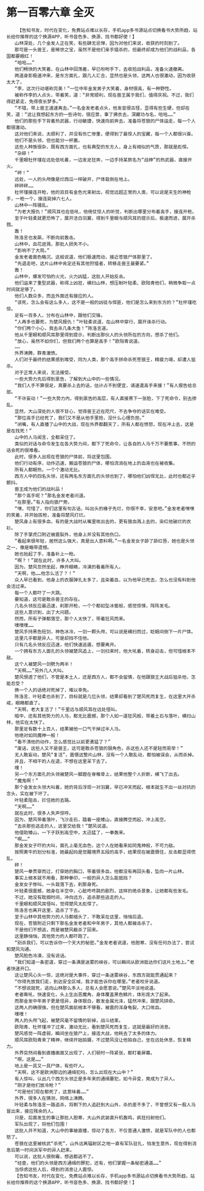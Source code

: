 # 第一百零六章 全灭
        【告知书友，时代在变化，免费站点难以长存，手机app多书源站点切换看书大势所趋，站长给你推荐的这个换源APP，听书音色多、换源、找书都好使！】
       山林深处，几个金发人正在笑，有些肆无忌惮，因为对他们来说，收获的时刻到了。
       那可是一头兽王，是稀世之宝，虽然不是他们亲手猎杀的，但最终却成为他们的战利品，各国都要眼红！
       “哈哈……”
       他们畅快的大笑着，在山林中回荡着，早已吩咐手下，去收拾战利品，准备火速撤离。
       两道身影极速冲来，是东方面孔，跟几人汇合，显然也是头领，这两人也很激动，因为收获太大了。
       “李，这次行动堪称完美！”一位中年金发男子大笑着，身材很高，有一种野性。
       被称作李的人点头，带着笑，道：“非常顺利，现在兽王属于我们，值得庆祝。不过，我们得赶紧走，免得夜长梦多。”
       “不错，带上兽王速速离去。”一名金发老者点头，他发音很古怪，显得有些生硬，但却在笑，道：“这让我想起东方的一些诗句，很应景，事了拂衣去，深藏功与名，哈哈……”
       他们的那些手下背着热武器，行动敏捷，快速向前奔去，准备将苍狼的尸体运走，每一个人都很激动。
       这对他们来说，太顺利了，并没有伤亡惨重，便得到了最惊人的宝藏，每一个人都很兴奋。
       他们不是头领，但也能分一杯羹。
       这些人种族很杂，既有西方面孔，也有典型的东方人，身上有相似的气质，那就是彪悍。
       “杂碎！”
       千里眼杜怀瑾在远处低吼着，一边发足狂奔，一边手持某款名为“战神”的热武器，直接开火。
       “砰！”
       远处，一人的头颅像是烂西瓜一样破开，尸体栽倒在地上。
       砰砰砰……
       杜怀瑾接连开枪，他的双目有金色光束射出，视觉远超正常的人类，可以说是天生的神枪手，一枪一个，接连毙掉六七人。
       山林中一阵骚乱。
       “为老大报仇！”顺风耳也在低吼，他倚仗惊人的听觉，判断出哪里分布着高手，接连开枪。
       至于叶轻柔就更恐怖了，展开洁白羽翼，得到千里眼与顺风耳的提示后，极速而进，展开杀戮。
       轰！
       陈洛言也发飙，不断向前轰击。
       山林中，血花迸溅，那批人损失不小。
       “影响不了大局。”
       金发老者面色略沉，这般说道，他们极速而动，接近苍狼尸体那里了。
       “先退走吧，这片山林中肯定还有其他狩猎者，转移走兽王最要紧。”
       轰！
       山林中，爆发可怕的火光，火力凶猛，这批人开始反击。
       他们运来了重型武器，称得上凶狂，横扫山林，想压制叶轻柔、欧阳青他们，稍微争取一点时间就足够了。
       他们人数众多，而且外面还有接应的人。
       “该死，怎么会有这么多人，这不是一般的凶徒与悍匪，他们是怎么来到东方的？”杜怀瑾吃惊。
       足有一百多人，分布在山林中，跟他们交锋。
       “人再多也要死，为楚风报仇！”叶轻柔说道，在山林中穿行，展开诛杀行动。
       “你们两个小心，我去杀几条大鱼！”陈洛言道。
       他从千里眼和顺风耳那里得到提示，判断出那伙人的头领所在的方向，想杀了他们。
       “放心，虽然不如你们，但我们两个也算是高手！”欧阳青说道。
       ……
       外界沸腾，群青激愤。
       人们对于最终的结果感到难受，同为人类，那个高手拼命杀死苍狼王，精疲力竭，却遭人狙杀。
       对于正常人来说，无法接受。
       一些大势力先后得到禀告，了解到大山中的一些情况。
       “我们人手不算很足，真要杀上去的话，估计占不到便宜，请速遣高手来援！”有人报告给总部。
       “不许妄动！”一些大势力内，得到禀告的高层，有人直接黑下一张脸，下了死命令，别去掺乱。
       显然，大山深处的人很不甘心，觉得兽王近在咫尺，不去争夺的话实在难受。
       “那位高手已经死了，我们又不是从他手里抢，没什么心理负担。”
       “闭嘴，有人直播了山中的大战，现在外界都翻天了，所有人都在愤怒，现在冲上去，这是是在找死！”
       山中的人马闻言，全都呆住了。
       类似的对话与命令发生在各大势力间，都下了死命令，让各自的人马千万不要惹事，不然的话会死的很难看。
       此时，很多人出现在苍狼的尸体前，将这里包围。
       他们行动有序，动作迅速，搬运苍狼的尸体，哪怕流淌在地上的血液也在被收集。
       所有人都眼热，一个个激动无比。
       西方人中的四名头领，还有两名东方面孔的头领也到了，哪怕他们凶悍无比，此时也都近乎颤抖。
       兽王成为他们的战利品！
       “那个高手呢？”那名金发老者问道。
       “在那里。”有人指向狼尸旁。
       “嘿，可惜了，你们这里有句古话，叫出头的椽子先烂，你很不幸，安息吧。”金发老者嘿嘿的笑着，并开始拔枪，准备将楚风打烂。
       楚风身上有很多血，有的是大战时从嘴里咳出去的，更有狼血溅上去的，染红他破烂的衣衫。
       除了手掌虎口附近被震裂外，他身上并没有其他伤口。
       “看起来很年轻，居然这么强大，真是出人意料啊。”一名金发女子舔了舔红唇，她也是头领之一，像是略带遗憾。
       她也抬起了手，准备补上一枪。
       “啊？！”就在此时，许多人大叫。
       因为，楚风忽然坐起，睁开眼睛，冷漠的看着所有人。
       “天啊，他……他怎么活了？！”
       众人早已看到，他身上的衣服弹孔太多了，且染着血，以为他早已死去，怎么也没有料到他会活过来。
       每一个人都吓了一大跳。
       要知道，这可是敢杀兽王的存在。
       几名头领反应最迅速，刹那开枪，一个个都如坠冰窖般，感觉惊悚，阵阵发毛。
       这些人意识到，出了大问题。
       然而，所有子弹都落空，那个人太快了，带着狂风而来。
       噗噗噗……
       楚风手持黑色短剑，神色冰冷，一剑一颗头颅，可以说是横扫而过，眨眼间倒下一片尸体。
       这里几乎都是异人，可是却挡不住他。
       只有几名头领反应迅速，他们快速逃遁，想要离开。
       一个拥有东方人面孔的头领被楚风追上，一剑扫来时，他大吼着，转身迎击，但可惜根本不敌。
       这个人被楚风一剑劈为两半！
       “天啊……”另外几人大叫。
       楚风恨透了他们，不管是本土人，还是西方人，都不会留情，在他跟狼王大战后狙杀他，怎能忍受？
       换一个人的话绝对死掉了，难以幸免。
       陈洛言、叶轻柔也杀到了，目标就是几位头领，结果却看到了楚风死而复生，在这里大开杀戒，眼睛都直了。
       “天啊，老大复活了！”千里远与顺风耳在远处怪叫。
       暗中，还有其他势力的人马，都无比震撼，那个人如一道狂风般，带着土石与落叶，横扫山林，他实在太快了。
       那里足有数十上百人，结果被他一口气干掉过半人马。
       他绝对如同魔神一般！
       “看不清他的动作，怎么感觉比以前更勇猛了？”
       “废话，这些人又不是兽王，这可是敢杀苍狼的狠角色，杀这些人还不是轻而易举！”
       无人敢妄动，楚风“复活”，震慑这整片山林，没有一个人敢乱动，都怕被误会，从而杀掉。
       并且，不相干的人在退，不想在这里呆下去了。
       噗！
       另一个东方面孔的头领被楚风一脚蹬在脊椎骨上，结果他整个人折断，横飞了出去。
       “魔鬼啊！”
       那个金发女头领大叫着，她的背后浮现一对羽翼，早已冲天而起，根本就生不出一丝对抗的念头，实在被下坏了。
       叶轻柔阻击，拦住她的去路。
       “天啊……”
       就在此时，很多人失声惊呼。
       因为，楚风带着落叶，飞沙走石，踏着一座矮山，直接腾空而起，冲上高空。
       “去杀那些逃走的人，这里交给我！”楚风说道。
       他借助矮山，一下子跃到高空中，太迅猛了，一拳轰来。
       “啊……”
       那金发女子吓的大叫，面孔上毫无血色，这个人在她看来如同鬼神般，不可力敌。
       按照黄牛的划分标准，她最起码是觉醒境界五段的高手，结果现在被震慑住，反击都显得慌乱。
       砰！
       楚风一拳贯穿而过，打穿她的胸口，带着很多血，他都没有再回头看，坠向一片山林。
       事实上根本就不用看，那种拳印，一般的异人怎么能抵挡？
       金发女子惨叫，一头栽落下去，刹那身死。
       叶轻柔很震撼，她身在半空中，心脏咚咚跳的剧烈，这样的绝杀景象，让她都有些发毛。
       不过，她没有耽搁时间，冲向远方，追杀那些逃走的人。
       千里眼和顺风耳怪叫，觉得楚风太彪悍了。
       陈洛言也离开这里，追杀了下去。
       至于山林中其他势力的人马都缩头了，不敢呆在这里，悄悄后退。
       现在，苍狼附近只剩下那名金发老者和中年男子，其他人都被击杀了。
       不是他们不想逃，而是被楚风截杀了回来。
       这里静悄悄，其他势力的人都吓跑了。
       “别杀我们，可以告诉你一个天大的秘密。”金发老者说道，他胆寒，没有任何办法了，尝试和楚风沟通。
       楚风脸色冷漠，没有说话。
       “我们知道一条密道，穿过一条满是迷雾的峡谷，可以瞬间从欧洲抵达你们这片土地上。”老者快速开口。
       这让楚风心头一惊，这绝对是大事件，穿过一条迷雾峡谷，东西方就能贯通起来？
       “你得先放我们走，到达安全区域，我才能告诉你在哪里。”老者咬牙说道。
       “不想说就死，逃向山林那么多人，总有人会愿意说。”楚风平淡地说道。
       老者嘶吼，快速变化，头上生出恶魔角，身体覆盖黑色鳞片，体形庞大了起来。
       而那金发中年男子更是怪异，身体银白，散发金属光泽，猛然冲来，跟楚风拼命。
       这两人的确很强，但在楚风面前根本不够看，被震的浑身龟裂，大口咳血。
       噗噗！
       两人的头颅飞起，被楚风毫不留情的斩掉，战斗结束。
       欧阳青、杜怀瑾冲了过来，激动无比，看到楚风死而复生，这就是最好的消息。
       楚风感觉一阵虚弱，瞬间坐在狼尸上，接连大战，他耗去了太多的体力。
       顺风耳欧阳青来了精神，继续开始拍摄，不过楚风没让他拍自己，坐在远处休息，恢复精力。
       外界突然间看到直播画面又出现了，人们顿时一阵紧张，都盯着屏幕。
       “啊，这是……”
       地上是一具又一具尸体，有些吓人。
       “天啊，这不是欧洲那边的通缉犯吗，怎么出现在大山中？”
       有人惊叫，认出几个西方头领正是多年来的通缉要犯，如今异变，竟成为了异人。
       “刚才是他们放冷枪？”
       “可是他们现在都死了，这意味着……”
       外界，很多人在猜测，网络上沸腾。
       叶轻柔与陈洛言一路追杀，将剩下的人追赶到大山外，杀的差不多了，不曾想又有一股人马冒出来，接应残余的人。
       只是，后面发生的事让那批人胆寒，大山外武装直升机轰鸣，疯狂扫射他们。
       军队出现了，将他们包围！
       这批人并不知道，大山中的事被直播，惊动了各方，不仅普通人激愤，就是军队中的人也都怒了。
       苍狼在这里被核武“杀死”，山外远离辐射区之地一直有军队驻扎，怕发生意外，现在得到消息后第一时间派军中的异人赶来。
       可以说，这批人很倒霉，想逃都逃不了。
       “经查，他们的头领是西方通缉的罪犯，还有，他们掌握一条秘密通道……”
       当俘虏这些人后，得到的消息让人震惊。
       【告知书友，时代在变化，免费站点难以长存，手机app多书源站点切换看书大势所趋，站长给你推荐的这个换源APP，听书音色多、换源、找书都好使！】